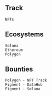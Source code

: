 ## Track
```
NFTs
```

## Ecosystems
```
Solana
Ethereum
Polygon
```

## Bounties
```
Polygon - NFT Track
Figment - DataHub
Figment - Solana
```